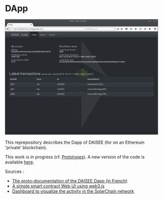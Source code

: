 # DApp

![DzApp screenshot](/images/DzApp.png)  

This reprepository describes the Dapp of DAISEE (for on an Ethereum 'private' blockchain). 

This work is in progress (cf. [Prototypes](https://github.com/DAISEE/Prototypes#prototype-v01)). A new version of the code is available [here](https://github.com/DAISEE/DApp-v2).  

Sources :   
* [The proto-documentation of the DAISEE Dapp (in French)](https://hackpad.com/DAISEE-Design-Deploy-App-sTLyhw9iOaO)
* [A simple smart contract Web UI using web3.js](http://hypernephelist.com/2016/06/21/a-simple-smart-contract-ui-web3.html)
* [Dashboard to visualize the activity in the SolarChain network](https://github.com/tomconte/solarchain-dashboard)
